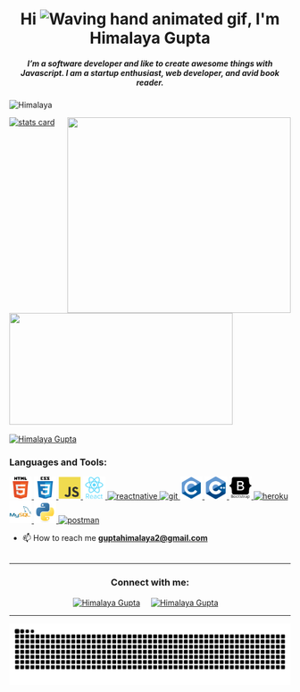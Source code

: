 <h1 align="center">Hi <img src="https://raw.githubusercontent.com/nixin72/nixin72/master/wave.gif" 
         alt="Waving hand animated gif"
         height="45"
         width="45" />, I'm Himalaya Gupta</h1>
<h5 align="center">
I’m a software developer and like to create awesome things with Javascript. I am a startup enthusiast, web developer, and avid book reader. 
</h5>
<p align="left"> <img src="https://komarev.com/ghpvc/?username=himalaya0035&label=Profile%20views&color=0e75b6&style=flat" alt="Himalaya" /> </p>
<p>
<a align= "center" href="https://github.com/himalaya0035">
<img alt= "stats card" height="200px" width="400" src="https://github-readme-streak-stats.herokuapp.com/?user=himalaya0035&theme=radical">
<img align="right" height="350" width="400" src="https://cdn.dribbble.com/users/101577/screenshots/4875999/media/f474632f9e66598b7408990d07620e10.gif" /> </a>
</p>
<img height="200px" width="400" src="https://github-readme-stats.vercel.app/api?username=himalaya0035&count_private=true&theme=radical&show_icons=true" />

<p align="left"> <a href="https://twitter.com/HimalayaGupta14" target="blank"><img src="https://img.shields.io/twitter/follow/HimalayaGupta14?logo=twitter&style=for-the-badge" alt="Himalaya Gupta" /></a> </p>

<h3 align="left">Languages and Tools:</h3>
<p align="left"> <a href="https://www.w3.org/html/" target="_blank"> <img src="https://raw.githubusercontent.com/devicons/devicon/master/icons/html5/html5-original-wordmark.svg" alt="html5" width="40" height="40"/> </a><a href="https://www.w3schools.com/css/" target="_blank"> <img src="https://raw.githubusercontent.com/devicons/devicon/master/icons/css3/css3-original-wordmark.svg" alt="css3" width="40" height="40"/> <a href="https://developer.mozilla.org/en-US/docs/Web/JavaScript" target="_blank"> <img src="https://raw.githubusercontent.com/devicons/devicon/master/icons/javascript/javascript-original.svg" alt="javascript" width="40" height="40"/> </a> <a href="https://reactjs.org/" target="_blank"> <img src="https://raw.githubusercontent.com/devicons/devicon/master/icons/react/react-original-wordmark.svg" alt="react" width="40" height="40"/> </a> <a href="https://reactnative.dev/" target="_blank"> <img src="https://reactnative.dev/img/header_logo.svg" alt="reactnative" width="40" height="40"/> </a> <a href="https://git-scm.com/" target="_blank"> <img src="https://www.vectorlogo.zone/logos/git-scm/git-scm-icon.svg" alt="git" width="40" height="40"/> </a> </a>  <a href="https://www.cprogramming.com/" target="_blank"> <img src="https://raw.githubusercontent.com/devicons/devicon/master/icons/c/c-original.svg" alt="c" width="40" height="40"/> <a href="https://www.w3schools.com/cpp/" target="_blank"> <img src="https://raw.githubusercontent.com/devicons/devicon/master/icons/cplusplus/cplusplus-original.svg" alt="cplusplus" width="40" height="40"/> </a>  <a href="https://git-scm.com/" target="_blank">  <a href="https://getbootstrap.com" target="_blank"> <img src="https://raw.githubusercontent.com/devicons/devicon/master/icons/bootstrap/bootstrap-plain-wordmark.svg" alt="bootstrap" width="40" height="40"/> </a> <a href="https://heroku.com" target="_blank"> <img src="https://www.vectorlogo.zone/logos/heroku/heroku-icon.svg" alt="heroku" width="40" height="40"/> </a> <a href="https://www.mysql.com/" target="_blank"> <img src="https://raw.githubusercontent.com/devicons/devicon/master/icons/mysql/mysql-original-wordmark.svg" alt="mysql" width="40" height="40"/> </a> <a href="https://www.python.org" target="_blank"> <img src="https://raw.githubusercontent.com/devicons/devicon/master/icons/python/python-original.svg" alt="python" width="40" height="40"/> </a> <a href="https://postman.com" target="_blank"> <img src="https://www.vectorlogo.zone/logos/getpostman/getpostman-icon.svg" alt="postman" width="40" height="40"/> </a> </p>

- 📫 How to reach me **guptahimalaya2@gmail.com**
<br><br>
<hr>

<h3 align="center">Connect with me:</h3>
<p align="center">
<a href="https://twitter.com/HimalayaGupta14" target="blank"><img align="center" src="https://img.icons8.com/cute-clipart/64/000000/twitter.png" alt="Himalaya Gupta" height="50" width="50" /></a> &nbsp;&nbsp;&nbsp;
<a href="https://www.linkedin.com/in/himalayagupta03/" target="blank"><img align="center" src="https://img.icons8.com/cute-clipart/64/000000/linkedin.png" alt="Himalaya Gupta" height="50" width="50" /></a>&nbsp;&nbsp;&nbsp;&nbsp;
</p>

<hr>

<p align="center">
  <img src="https://github.com/himalaya0035/himalaya0035/raw/output/github-contribution-grid-snake.svg" alt="snake"></center>
</p>
